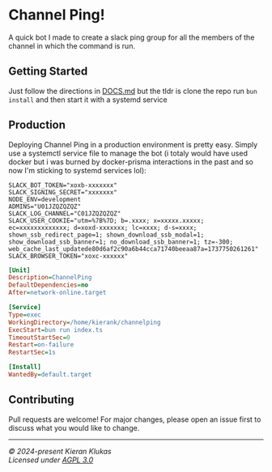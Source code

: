 <!-- omit in toc -->
# Channel Ping!

A quick bot I made to create a slack ping group for all the members of the channel in which the command is run.

## Getting Started

Just follow the directions in [DOCS.md](DOCS.md) but the tldr is clone the repo run `bun install` and then start it with a systemd service 

## Production

Deploying Channel Ping in a production environment is pretty easy. Simply use a systemctl service file to manage the bot (i totaly would have used docker but i was burned by docker-prisma interactions in the past and so now I'm sticking to systemd services lol):

```env
SLACK_BOT_TOKEN="xoxb-xxxxxxx"
SLACK_SIGNING_SECRET="xxxxxxx"
NODE_ENV=development
ADMINS="U01JZQZQZQZ"
SLACK_LOG_CHANNEL="C01JZQZQZQZ"
SLACK_USER_COOKIE="utm=%7B%7D; b=.xxxx; x=xxxxx.xxxxx; ec=xxxxxxxxxxxxx; d=xoxd-xxxxxxx; lc=xxxx; d-s=xxxx; shown_ssb_redirect_page=1; shown_download_ssb_modal=1; show_download_ssb_banner=1; no_download_ssb_banner=1; tz=-300; web_cache_last_updatede80d6af2c90a6b44cca71740beeaa87a=1737750261261"
SLACK_BROWSER_TOKEN="xoxc-xxxxxx"

```

```ini
[Unit]
Description=ChannelPing
DefaultDependencies=no
After=network-online.target

[Service]
Type=exec
WorkingDirectory=/home/kierank/channelping
ExecStart=bun run index.ts
TimeoutStartSec=0
Restart=on-failure
RestartSec=1s

[Install]
WantedBy=default.target
```

## Contributing

Pull requests are welcome! For major changes, please open an issue first to discuss what you would like to change.

---

_© 2024-present Kieran Klukas_  
_Licensed under [AGPL 3.0](LICENSE.md)_
